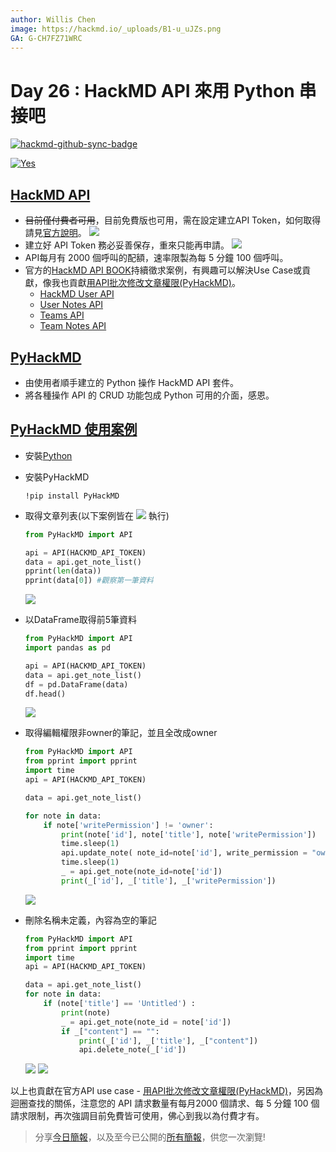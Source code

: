 ```yaml
---
author: Willis Chen
image: https://hackmd.io/_uploads/B1-u_uJZs.png
GA: G-CH7FZ71WRC
---
```


# Day 26 : HackMD API 來用 Python 串接吧

[![hackmd-github-sync-badge](https://hackmd.io/qRCTaNxJTxawRv3rkQFaTA/badge)](https://hackmd.io/qRCTaNxJTxawRv3rkQFaTA)



[![Yes](https://img.youtube.com/vi/s0ype_Q5mvs/0.jpg)](https://www.youtube.com/watch?v=s0ype_Q5mvs)




## [HackMD API](https://hackmd.io/@docs/HackMD_API_Book)
- ~~目前僅付費者可用~~，目前免費版也可用，需在設定建立API Token，如何取得請見[官方說明](https://hackmd.io/c/tutorials-tw/https%3A%2F%2Fhackmd.io%2F%40docs%2Fissue-revoke-api-token-zh)。
  ![](https://hackmd.io/_uploads/ryhb0GkXs.png)
- 建立好 API Token 務必妥善保存，重來只能再申請。
  ![](https://hackmd.io/_uploads/rJO0RGkmi.png)
- API每月有 2000 個呼叫的配額，速率限製為每 5 分鐘 100 個呼叫。
- 官方的[HackMD API BOOK](https://hackmd.io/@docs/HackMD_API_Book)持續徵求案例，有興趣可以解決Use Case或貢獻，像我也貢獻[用API批次修改文章權限(PyHackMD)](https://hackmd.io/@wiimax/ByK86oNJs)。
    - [HackMD User API](https://hackmd.io/@hackmd-api/user-api)
    - [User Notes API](https://hackmd.io/@hackmd-api/user-notes-api)
    - [Teams API](https://hackmd.io/@hackmd-api/teams-api)
    - [Team Notes API](https://hackmd.io/@hackmd-api/team-notes-api)

## [PyHackMD](https://github.com/GoatWang/PyHackMD)
- 由使用者順手建立的 Python 操作 HackMD API 套件。
- 將各種操作 API 的 CRUD 功能包成 Python 可用的介面，感恩。


## [PyHackMD 使用案例](https://github.com/GoatWang/PyHackMD)

- 安裝[Python](https://www.python.org/downloads/)
- 安裝PyHackMD
    ```
    !pip install PyHackMD
    ```
- 取得文章列表(以下案例皆在 [![](https://hackmd.io/_uploads/Bkg2FGifj.png)](https://colab.research.google.com/gist/willismax/eefb5ebe70b4e2c24ba6a6780e49fd62/pyhackmd.ipynb) 
執行)
    ```python
    from PyHackMD import API

    api = API(HACKMD_API_TOKEN)
    data = api.get_note_list()
    pprint(len(data))
    pprint(data[0]) #觀察第一筆資料
    ```
    ![](https://hackmd.io/_uploads/rJ0WULVyo.png)

- 以DataFrame取得前5筆資料
    ```python
    from PyHackMD import API
    import pandas as pd

    api = API(HACKMD_API_TOKEN)
    data = api.get_note_list()
    df = pd.DataFrame(data)
    df.head()
    ```
    ![](https://hackmd.io/_uploads/HyYBLU41s.png)

-  取得編輯權限非owner的筆記，並且全改成owner
    ```python
    from PyHackMD import API
    from pprint import pprint
    import time
    api = API(HACKMD_API_TOKEN)

    data = api.get_note_list()

    for note in data:
        if note['writePermission'] != 'owner':
            print(note['id'], note['title'], note['writePermission'])
            time.sleep(1)
            api.update_note( note_id=note['id'], write_permission = "owner")
            time.sleep(1)
            _ = api.get_note(note_id=note['id'])
            print(_['id'], _['title'], _['writePermission'])
    ```
    ![](https://hackmd.io/_uploads/rJGlshNJs.png)


- 刪除名稱未定義，內容為空的筆記
    ```python
    from PyHackMD import API
    from pprint import pprint
    import time
    api = API(HACKMD_API_TOKEN)

    data = api.get_note_list()
    for note in data:
        if (note['title'] == 'Untitled') :
            print(note)
            _ = api.get_note(note_id = note['id'])
            if _["content"] == "": 
                print(_['id'], _['title'], _["content"])
                api.delete_note(_['id'])
    ```

    ![](https://hackmd.io/_uploads/rkRJjDEJi.png)
    ![](https://hackmd.io/_uploads/r1DQowNks.png)

以上也貢獻在官方API use case - [用API批次修改文章權限(PyHackMD)](/i7dUe9PeRA2o8R9ngrAnaw)，另因為迴圈查找的關係，注意您的 API 請求數量有每月2000 個請求、每 5 分鐘 100 個請求限制，再次強調目前免費皆可使用，佛心到我以為付費才有。

> 分享[今日簡報](https://hackmd.io/@wiimax/intro-hackmd-26)，以及至今已公開的[所有簡報](https://hackmd.io/@wiimax/intro-hackmd-slides)，供您一次瀏覽!
